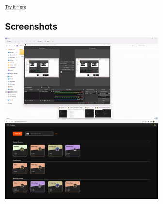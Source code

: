 [Try It Here](https://www.codre.itsvivek.me/)

# Screenshots

<img src="./codredemo.gif">
<img src="home.png">
